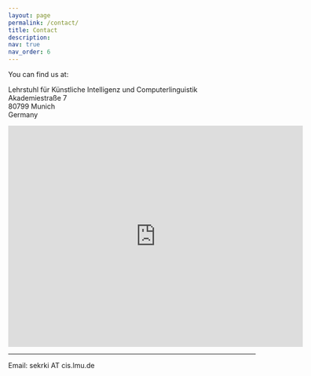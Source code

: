 ```yaml
---
layout: page
permalink: /contact/
title: Contact
description: 
nav: true
nav_order: 6
---
```


You can find us at:<br/>

Lehrstuhl für Künstliche Intelligenz und Computerlinguistik<br/>
Akademiestraße 7<br/>
80799 Munich<br/>
Germany

<iframe src="https://www.google.com/maps/embed?pb=!1m18!1m12!1m3!1d306141.380212437!2d126.3453416664724!3d33.3711157139061!2m3!1f0!2f0!3f0!3m2!1i1024!2i768!4f13.1!3m3!1m2!1s0x350ce3544cc84045%3A0x66bc36d2981ebf31!2sJeju-do%2C+South+Korea!5e0!3m2!1sen!2sus!4v1473136714592](https://maps.google.com/maps?q=akademiestr%207%2080799%20munich" width="600" height="450" frameborder="0" style="border:0" allowfullscreen></iframe>

---

Email: sekrki AT cis.lmu.de
